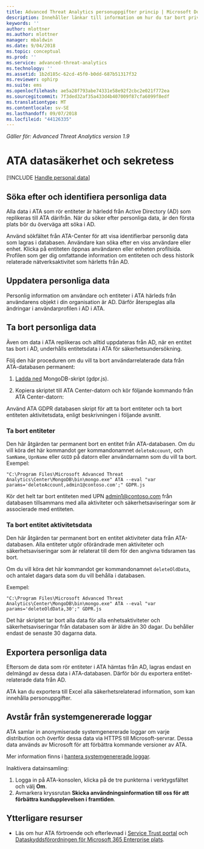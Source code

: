 ```yaml
---
title: Advanced Threat Analytics personuppgifter princip | Microsoft Docs
description: Innehåller länkar till information om hur du tar bort privat information och personliga data från ATA.
keywords: ''
author: mlottner
ms.author: mlottner
manager: mbaldwin
ms.date: 9/04/2018
ms.topic: conceptual
ms.prod: ''
ms.service: advanced-threat-analytics
ms.technology: ''
ms.assetid: 1b2d185c-62cd-45f0-b0dd-687b51317f32
ms.reviewer: ophirp
ms.suite: ems
ms.openlocfilehash: ae5a28f793abe74331e58e92f2cbc2e021f772ea
ms.sourcegitcommit: 7f3ded32af35a433d4b407009f87cfa6099f8edf
ms.translationtype: MT
ms.contentlocale: sv-SE
ms.lasthandoff: 09/07/2018
ms.locfileid: "44126335"
---
```

*Gäller för: Advanced Threat Analytics version 1.9*

# <a name="ata-data-security-and-privacy"></a>ATA datasäkerhet och sekretess

[!INCLUDE [Handle personal data](../includes/gdpr-intro-sentence.md)]

## <a name="searching-for-and-identifying-personal-data"></a>Söka efter och identifiera personliga data 

Alla data i ATA som rör entiteter är härledd från Active Directory (AD) som replikeras till ATA därifrån. När du söker efter personliga data, är den första plats bör du överväga att söka i AD. 

Använd sökfältet från ATA-Center för att visa identifierbar personlig data som lagras i databasen. Användare kan söka efter en viss användare eller enhet. Klicka på entiteten öppnas användaren eller enheten profilsida. Profilen som ger dig omfattande information om entiteten och dess historik relaterade nätverksaktivitet som härletts från AD. 

## <a name="updating-personal-data"></a>Uppdatera personliga data 

Personlig information om användare och entiteter i ATA härleds från användarens objekt i din organisation är AD. Därför återspeglas alla ändringar i användarprofilen i AD i ATA. 

## <a name="deleting-personal-data"></a>Ta bort personliga data 

Även om data i ATA replikeras och alltid uppdateras från AD, när en entitet tas bort i AD, underhålls entitetsdata i ATA för säkerhetsundersökning. 

Följ den här proceduren om du vill ta bort användarrelaterade data från ATA-databasen permanent: 

1. [Ladda ned](https://aka.ms/ata-gdpr-script) MongoDB-skript (gdpr.js).  

2. Kopiera skriptet till ATA Center-datorn och kör följande kommando från ATA Center-datorn: 

Använd ATA GDPR databasen skript för att ta bort entiteter och ta bort entiteten aktivitetsdata, enligt beskrivningen i följande avsnitt.

### <a name="delete-entities"></a>Ta bort entiteter

Den här åtgärden tar permanent bort en entitet från ATA-databasen. Om du vill köra det här kommandot ger kommandonamnet `deleteAccount`, och `SamName`, `UpnName` eller `GUID` på datorn eller användarnamn som du vill ta bort. Exempel: 

`"C:\Program Files\Microsoft Advanced Threat Analytics\Center\MongoDB\bin\mongo.exe" ATA --eval "var params='deleteAccount,admin1@contoso.com';" GDPR.js`

Kör det helt tar bort entiteten med UPN admin1@contoso.com från databasen tillsammans med alla aktiviteter och säkerhetsaviseringar som är associerade med entiteten. 

### <a name="delete-entity-activity-data"></a>Ta bort entitet aktivitetsdata

Den här åtgärden tar permanent bort en entitet aktiviteter data från ATA-databasen. Alla entiteter utgör oförändrade men aktiviteter och säkerhetsaviseringar som är relaterat till dem för den angivna tidsramen tas bort. 

Om du vill köra det här kommandot ger kommandonamnet `deleteOldData`, och antalet dagars data som du vill behålla i databasen. 

Exempel: 

`"C:\Program Files\Microsoft Advanced Threat Analytics\Center\MongoDB\bin\mongo.exe" ATA --eval "var params='deleteOldData,30';" GDPR.js`

Det här skriptet tar bort alla data för alla enhetsaktiviteter och säkerhetsaviseringar från databasen som är äldre än 30 dagar. Du behåller endast de senaste 30 dagarna data.

## <a name="exporting-personal-data"></a>Exportera personliga data 

Eftersom de data som rör entiteter i ATA hämtas från AD, lagras endast en delmängd av dessa data i ATA-databasen. Därför bör du exportera entitet-relaterade data från AD. 

ATA kan du exportera till Excel alla säkerhetsrelaterad information, som kan innehålla personuppgifter. 

 
## <a name="opt-out-of-system-generated-logs"></a>Avstår från systemgenererade loggar 

ATA samlar in anonymiserade systemgenererade loggar om varje distribution och överför dessa data via HTTPS till Microsoft-servrar. Dessa data används av Microsoft för att förbättra kommande versioner av ATA. 

Mer information finns i [hantera systemgenererade loggar](manage-telemetry-settings.md).

Inaktivera datainsamling:

1. Logga in på ATA-konsolen, klicka på de tre punkterna i verktygsfältet och välj **Om**. 
2. Avmarkera kryssrutan **Skicka användningsinformation till oss för att förbättra kundupplevelsen i framtiden**. 

## <a name="additional-resources"></a>Ytterligare resurser

- Läs om hur ATA förtroende och efterlevnad i [Service Trust portal](https://servicetrust.microsoft.com/ViewPage/GDPRGetStarted) och [Dataskyddsförordningen för Microsoft 365 Enterprise plats](https://docs.microsoft.com/microsoft-365/compliance/compliance-solutions-overview).
